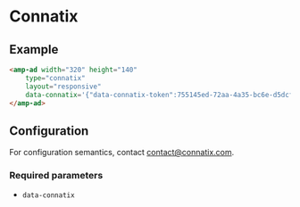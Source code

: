 <!---
Copyright 2017 The AMP HTML Authors. All Rights Reserved.

Licensed under the Apache License, Version 2.0 (the "License");
you may not use this file except in compliance with the License.
You may obtain a copy of the License at

      http://www.apache.org/licenses/LICENSE-2.0

Unless required by applicable law or agreed to in writing, software
distributed under the License is distributed on an "AS-IS" BASIS,
WITHOUT WARRANTIES OR CONDITIONS OF ANY KIND, either express or implied.
See the License for the specific language governing permissions and
limitations under the License.
-->

# Connatix

## Example

```html
<amp-ad width="320" height="140"
    type="connatix"
    layout="responsive"
    data-connatix='{"data-connatix-token":755145ed-72aa-4a35-bc6e-d5dcfb8837d2}'>
</amp-ad>
```

## Configuration

For configuration semantics, contact contact@connatix.com.

### Required parameters

- `data-connatix`
